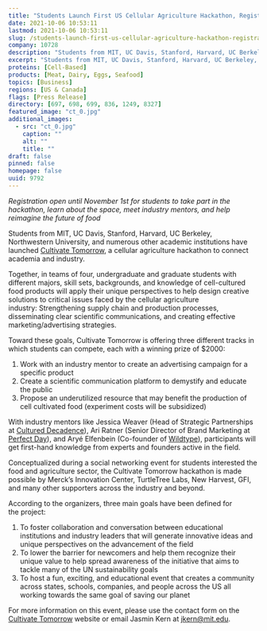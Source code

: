 ```yaml
---
title: "Students Launch First US Cellular Agriculture Hackathon, Registration Open Until Nov. 1"
date: 2021-10-06 10:53:11
lastmod: 2021-10-06 10:53:11
slug: /students-launch-first-us-cellular-agriculture-hackathon-registration-open-until-nov-1
company: 10728
description: "Students from MIT, UC Davis, Stanford, Harvard, UC Berkeley, Northwestern University, and numerous other academic institutions have launched Cultivate Tomorrow, a cellular agriculture hackathon to connect academia with industry."
excerpt: "Students from MIT, UC Davis, Stanford, Harvard, UC Berkeley, Northwestern University, and numerous other academic institutions have launched Cultivate Tomorrow, a cellular agriculture hackathon to connect academia with industry."
proteins: [Cell-Based]
products: [Meat, Dairy, Eggs, Seafood]
topics: [Business]
regions: [US & Canada]
flags: [Press Release]
directory: [697, 698, 699, 836, 1249, 8327]
featured_image: "ct_0.jpg"
additional_images:
  - src: "ct_0.jpg"
    caption: ""
    alt: ""
    title: ""
draft: false
pinned: false
homepage: false
uuid: 9792
---
```

<p class="text-align-center"><em>Registration open until November 1st for students to take part in the hackathon, learn about the space, meet industry mentors, and help reimagine the future of food  </em></p>

<p>Students from MIT, UC Davis, Stanford, Harvard, UC Berkeley, Northwestern University, and numerous other academic institutions have launched <a href="https://www.cultivate-tmrw.com/">Cultivate Tomorrow</a>, a cellular agriculture hackathon to connect academia and industry.</p>

<p>Together, in teams of four, undergraduate and graduate students with different majors, skill sets, backgrounds, and knowledge of cell-cultured food products will apply their unique perspectives to help design creative solutions to critical issues faced by the cellular agriculture industry: Strengthening supply chain and production processes, disseminating clear scientific communications, and creating effective marketing/advertising strategies.</p>

<p>Toward these goals, Cultivate Tomorrow is offering three different tracks in which students can compete, each with a winning prize of $2000:</p>

<ol>
	<li>Work with an industry mentor to create an advertising campaign for a specific product</li>
	<li>Create a scientific communication platform to demystify and educate the public</li>
	<li>Propose an underutilized resource that may benefit the production of cell cultivated food (experiment costs will be subsidized)</li>
</ol>

<p>With industry mentors like Jessica Weaver (Head of Strategic Partnerships at <a href="https://www.cultureddecadence.com/team">Cultured Decadence</a>), Ari Ratner (Senior Director of Brand Marketing at <a href="https://perfectdayfoods.com/">Perfect Day</a>), and Aryé Elfenbein (Co-founder of <a href="https://www.wildtypefoods.com/">Wildtype</a>), participants will get first-hand knowledge from experts and founders active in the field.</p>

<p>Conceptualized during a social networking event for students interested the food and agriculture sector, the Cultivate Tomorrow hackathon is made possible by Merck’s Innovation Center, TurtleTree Labs, New Harvest, GFI, and many other supporters across the industry and beyond.</p>

<p>According to the organizers, three main goals have been defined for the project:</p>

<ol>
	<li>To foster collaboration and conversation between educational institutions and industry leaders that will generate innovative ideas and unique perspectives on the advancement of the field</li>
	<li>To lower the barrier for newcomers and help them recognize their unique value to help spread awareness of the initiative that aims to tackle many of the UN sustainability goals</li>
	<li>To host a fun, exciting, and educational event that creates a community across states, schools, companies, and people across the US all working towards the same goal of saving our planet</li>
</ol>

<p>For more information on this event, please use the contact form on the <a href="https://www.cultivate-tmrw.com/">Cultivate Tomorrow</a> website or email Jasmin Kern at <a href="mailto:jkern@mit.edu">jkern@mit.edu</a>.</p>
